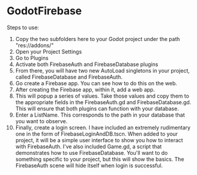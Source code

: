 # GodotFirebase

Steps to use:
1) Copy the two subfolders here to your Godot project under the path "res://addons/"
2) Open your Project Settings
3) Go to Plugins
4) Activate both FirebaseAuth and FirebaseDatabase plugins
5) From there, you will have two new AutoLoad singletons in your project, called FirebaseDatabase and FirebaseAuth.
6) Go create a Firebase app. You can see how to do this on the web.
7) After creating the Firebase app, within it, add a web app.
8) This will popup a series of values. Take those values and copy them to the appropriate fields in the FirebaseAuth.gd and FirebaseDatabase.gd. This will ensure that both plugins can function with your database.
9) Enter a ListName. This corresponds to the path in your database that you want to observe.
10) Finally, create a login screen. I have included an extremely rudimentary one in the form of FirebaseLoginAndDB.tscn. When added to your project, it will be a simple user interface to show you how to interact with FirebaseAuth. I've also included Game.gd, a script that demonstrates how to use FirebaseDatabase. You'll want to do something specific to your project, but this will show the basics. The FirebaseAuth scene will hide itself when login is successful.
